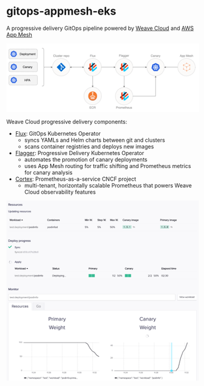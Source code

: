 # gitops-appmesh-eks

A progressive delivery GitOps pipeline powered by [Weave Cloud](https://weave.works) and [AWS App Mesh](https://aws.amazon.com/app-mesh/)

![GitOps overview diagram](https://raw.githubusercontent.com/weaveworks-experiments/gitops-appmesh-eks/master/docs/diagrams/weave-cloud-appmesh-eks.png)

Weave Cloud progressive delivery components:

* [Flux](https://github.com/weaveworks/flux): GitOps Kubernetes Operator
    * syncs YAMLs and Helm charts between git and clusters 
    * scans container registries and deploys new images 
* [Flagger](https://github.com/weaveworks/flagger): Progressive Delivery Kubernetes Operator
    * automates the promotion of canary deployments 
    * uses App Mesh routing for traffic shifting and Prometheus metrics for canary analysis
* [Cortex](https://github.com/cortexproject/cortex): Prometheus-as-a-service CNCF project
    * multi-tenant, horizontally scalable Prometheus that powers Weave Cloud observability features 

![Weave Cloud Canary UI](https://raw.githubusercontent.com/weaveworks-experiments/gitops-appmesh-eks/master/docs/screens/weave-cloud-canary-ui.png)

